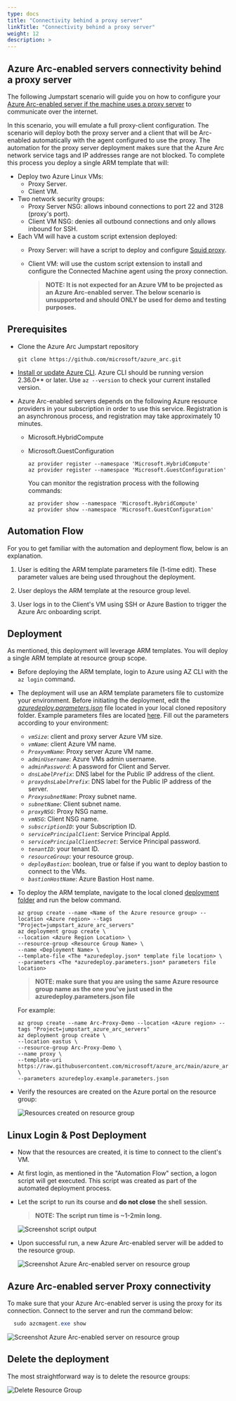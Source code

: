 ```yaml
---
type: docs
title: "Connectivity behind a proxy server"
linkTitle: "Connectivity behind a proxy server"
weight: 12
description: >
---
```


## Azure Arc-enabled servers connectivity behind a proxy server

The following Jumpstart scenario will guide you on how to configure your [Azure Arc-enabled server if the machine uses a proxy server](https://docs.microsoft.com/azure/cloud-adoption-framework/scenarios/hybrid/arc-enabled-servers/eslz-arc-servers-connectivity) to communicate over the internet.

In this scenario, you will emulate a full proxy-client configuration. The scenario will deploy both the proxy server and a client that will be Arc-enabled automatically with the agent configured to use the proxy. The automation for the proxy server deployment makes sure that the Azure Arc network service tags and IP addresses range are not blocked. To complete this process you deploy a single ARM template that will:

- Deploy two Azure Linux VMs:
  - Proxy Server.
  - Client VM.
- Two network security groups:
  - Proxy Server NSG: allows inbound connections to port 22 and 3128 (proxy's port).
  - Client VM NSG: denies all outbound connections and only allows inbound for SSH.
- Each VM will have a custom script extension deployed:
  - Proxy Server: will have a script to deploy and configure [Squid proxy](https://ubuntu.com/server/docs/proxy-servers-squid).
  - Client VM: will use the custom script extension to install and configure the Connected Machine agent using the proxy connection.

    > **NOTE: It is not expected for an Azure VM to be projected as an Azure Arc-enabled server. The below scenario is unsupported and should ONLY be used for demo and testing purposes.**

## Prerequisites

- Clone the Azure Arc Jumpstart repository

    ```shell
    git clone https://github.com/microsoft/azure_arc.git
    ```

- [Install or update Azure CLI](https://docs.microsoft.com/cli/azure/install-azure-cli?view=azure-cli-latest). Azure CLI should be running version 2.36.0** or later. Use ```az --version``` to check your current installed version.

- Azure Arc-enabled servers depends on the following Azure resource providers in your subscription in order to use this service. Registration is an asynchronous process, and registration may take approximately 10 minutes.

  - Microsoft.HybridCompute
  - Microsoft.GuestConfiguration

      ```shell
      az provider register --namespace 'Microsoft.HybridCompute'
      az provider register --namespace 'Microsoft.GuestConfiguration'
      ```

      You can monitor the registration process with the following commands:

      ```shell
      az provider show --namespace 'Microsoft.HybridCompute'
      az provider show --namespace 'Microsoft.GuestConfiguration'
      ```

## Automation Flow

For you to get familiar with the automation and deployment flow, below is an explanation.

1. User is editing the ARM template parameters file (1-time edit). These parameter values are being used throughout the deployment.

2. User deploys the ARM template at the resource group level.

3. User logs in to the Client's VM using SSH or Azure Bastion to trigger the Azure Arc onboarding script.

## Deployment

As mentioned, this deployment will leverage ARM templates. You will deploy a single ARM template at resource group scope.

- Before deploying the ARM template, login to Azure using AZ CLI with the ```az login``` command.

- The deployment will use an ARM template parameters file to customize your environment. Before initiating the deployment, edit the [_azuredeploy.parameters.json_](https://github.com/microsoft/azure_arc/blob/main/azure_arc_servers_jumpstart/proxy/azuredeploy.parameters.json) file located in your local cloned repository folder. Example parameters files are located [here](https://github.com/microsoft/azure_arc/blob/main/azure_arc_servers_jumpstart/proxy/azuredeploy.example.parameters.json). Fill out the parameters according to your environment:

  - _`vmSize`_: client and proxy server Azure VM size.
  - _`vmName`_: client Azure VM name.
  - _`ProxyvmName`_: Proxy server Azure VM name.
  - _`adminUsername`_: Azure VMs admin username.
  - _`adminPassword`_: A password for Client and Server.
  - _`dnsLabelPrefix`_: DNS label for the Public IP address of the client.
  - _`proxydnsLabelPrefix`_: DNS label for the Public IP address of the server.
  - _`ProxysubnetName`_: Proxy subnet name.
  - _`subnetName`_: Client subnet name.
  - _`proxyNSG`_: Proxy NSG name.
  - _`vmNSG`_: Client NSG name.
  - _`subscriptionID`_: your Subscription ID.
  - _`servicePrincipalClient`_: Service Principal AppId.
  - _`servicePrincipalClientSecret`_: Service Principal password.
  - _`tenantID`_: your tenant ID.
  - _`resourceGroup`_: your resource group.
  - _`deployBastion`_: boolean, true or false if you want to deploy bastion to connect to the VMs.
  - _`bastionHostName`_: Azure Bastion Host name.

- To deploy the ARM template, navigate to the local cloned [deployment folder](https://github.com/microsoft/azure_arc/tree/main/azure_arc_servers_jumpstart/proxy) and run the below command.

    ```shell
    az group create --name <Name of the Azure resource group> --location <Azure region> --tags "Project=jumpstart_azure_arc_servers"
    az deployment group create \
    --location <Azure Region Location> \
    --resource-group <Resource Group Name> \
    --name <Deployment Name> \
    --template-file <The *azuredeploy.json* template file location> \
    --parameters <The *azuredeploy.parameters.json* parameters file location>
    ```

    > **NOTE: make sure that you are using the same Azure resource group name as the one you’ve just used in the azuredeploy.parameters.json file**

    For example:

    ```shell
    az group create --name Arc-Proxy-Demo --location <Azure region> --tags "Project=jumpstart_azure_arc_servers" 
    az deployment group create \
    --location eastus \
    --resource-group Arc-Proxy-Demo \
    --name proxy \
    --template-uri https://raw.githubusercontent.com/microsoft/azure_arc/main/azure_arc_servers_jumpstart/azure/proxy/azuredeploy.json \
    --parameters azuredeploy.example.parameters.json
    ```

- Verify the resources are created on the Azure portal on the resource group:

    ![Resources created on resource group](./01.png)

## Linux Login & Post Deployment

- Now that the resources are created, it is time to connect to the client's VM.

- At first login, as mentioned in the "Automation Flow" section, a logon script will get executed. This script was created as part of the automated deployment process.

- Let the script to run its course and **do not close** the shell session.

    > **NOTE: The script run time is ~1-2min long.**

    ![Screenshot script output](./02.png)

- Upon successful run, a new Azure Arc-enabled server will be added to the resource group.

  ![Screenshot Azure Arc-enabled server on resource group](./03.png)

## Azure Arc-enabled server Proxy connectivity

To make sure that your Azure Arc-enabled server is using the proxy for its connection. Connect to the server and run the command below:

  ```powershell
    sudo azcmagent.exe show
  ```

  ![Screenshot Azure Arc-enabled server on resource group](./04.png)

## Delete the deployment

The most straightforward way is to delete the resource groups:

  ![Delete Resource Group](./05.png)
